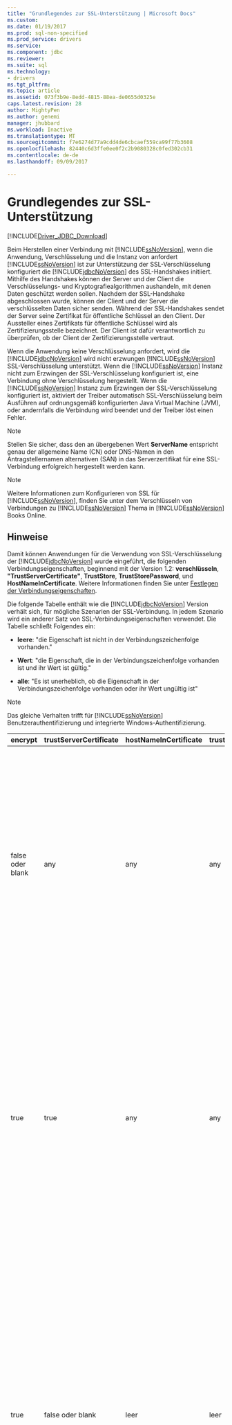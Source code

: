 ```yaml
---
title: "Grundlegendes zur SSL-Unterstützung | Microsoft Docs"
ms.custom: 
ms.date: 01/19/2017
ms.prod: sql-non-specified
ms.prod_service: drivers
ms.service: 
ms.component: jdbc
ms.reviewer: 
ms.suite: sql
ms.technology:
- drivers
ms.tgt_pltfrm: 
ms.topic: article
ms.assetid: 073f3b9e-8edd-4815-88ea-de0655d0325e
caps.latest.revision: 28
author: MightyPen
ms.author: genemi
manager: jhubbard
ms.workload: Inactive
ms.translationtype: MT
ms.sourcegitcommit: f7e6274d77a9cdd4de6cbcaef559ca99f77b3608
ms.openlocfilehash: 82440c6d3ffe0ee0f2c2b9080328c0fed302cb31
ms.contentlocale: de-de
ms.lasthandoff: 09/09/2017

---
```

# <a name="understanding-ssl-support"></a>Grundlegendes zur SSL-Unterstützung
[!INCLUDE[Driver_JDBC_Download](../../includes/driver_jdbc_download.md)]

  Beim Herstellen einer Verbindung mit [!INCLUDE[ssNoVersion](../../includes/ssnoversion_md.md)], wenn die Anwendung, Verschlüsselung und die Instanz von anfordert [!INCLUDE[ssNoVersion](../../includes/ssnoversion_md.md)] ist zur Unterstützung der SSL-Verschlüsselung konfiguriert die [!INCLUDE[jdbcNoVersion](../../includes/jdbcnoversion_md.md)] des SSL-Handshakes initiiert. Mithilfe des Handshakes können der Server und der Client die Verschlüsselungs- und Kryptografiealgorithmen aushandeln, mit denen Daten geschützt werden sollen. Nachdem der SSL-Handshake abgeschlossen wurde, können der Client und der Server die verschlüsselten Daten sicher senden. Während der SSL-Handshakes sendet der Server seine Zertifikat für öffentliche Schlüssel an den Client. Der Aussteller eines Zertifikats für öffentliche Schlüssel wird als Zertifizierungsstelle bezeichnet. Der Client ist dafür verantwortlich zu überprüfen, ob der Client der Zertifizierungsstelle vertraut.  
  
 Wenn die Anwendung keine Verschlüsselung anfordert, wird die [!INCLUDE[jdbcNoVersion](../../includes/jdbcnoversion_md.md)] wird nicht erzwungen [!INCLUDE[ssNoVersion](../../includes/ssnoversion_md.md)] SSL-Verschlüsselung unterstützt. Wenn die [!INCLUDE[ssNoVersion](../../includes/ssnoversion_md.md)] Instanz nicht zum Erzwingen der SSL-Verschlüsselung konfiguriert ist, eine Verbindung ohne Verschlüsselung hergestellt. Wenn die [!INCLUDE[ssNoVersion](../../includes/ssnoversion_md.md)] Instanz zum Erzwingen der SSL-Verschlüsselung konfiguriert ist, aktiviert der Treiber automatisch SSL-Verschlüsselung beim Ausführen auf ordnungsgemäß konfigurierten Java Virtual Machine (JVM), oder andernfalls die Verbindung wird beendet und der Treiber löst einen Fehler.  
  
> [!NOTE]  
>  Stellen Sie sicher, dass den an übergebenen Wert **ServerName** entspricht genau der allgemeine Name (CN) oder DNS-Namen in den Antragstellernamen alternativen (SAN) in das Serverzertifikat für eine SSL-Verbindung erfolgreich hergestellt werden kann.  
  
> [!NOTE]  
>  Weitere Informationen zum Konfigurieren von SSL für [!INCLUDE[ssNoVersion](../../includes/ssnoversion_md.md)], finden Sie unter dem Verschlüsseln von Verbindungen zu [!INCLUDE[ssNoVersion](../../includes/ssnoversion_md.md)] Thema in [!INCLUDE[ssNoVersion](../../includes/ssnoversion_md.md)] Books Online.  
  
## <a name="remarks"></a>Hinweise  
 Damit können Anwendungen für die Verwendung von SSL-Verschlüsselung der [!INCLUDE[jdbcNoVersion](../../includes/jdbcnoversion_md.md)] wurde eingeführt, die folgenden Verbindungseigenschaften, beginnend mit der Version 1.2: **verschlüsseln**, **"TrustServerCertificate"**, **TrustStore**, **TrustStorePassword**, und **HostNameInCertificate**. Weitere Informationen finden Sie unter [Festlegen der Verbindungseigenschaften](../../connect/jdbc/setting-the-connection-properties.md).  
  
 Die folgende Tabelle enthält wie die [!INCLUDE[jdbcNoVersion](../../includes/jdbcnoversion_md.md)] Version verhält sich, für mögliche Szenarien der SSL-Verbindung. In jedem Szenario wird ein anderer Satz von SSL-Verbindungseigenschaften verwendet. Die Tabelle schließt Folgendes ein:  
  
-   **leere**: "die Eigenschaft ist nicht in der Verbindungszeichenfolge vorhanden."  
  
-   **Wert**: "die Eigenschaft, die in der Verbindungszeichenfolge vorhanden ist und ihr Wert ist gültig."  
  
-   **alle**: "Es ist unerheblich, ob die Eigenschaft in der Verbindungszeichenfolge vorhanden oder ihr Wert ungültig ist"  
  
> [!NOTE]  
>  Das gleiche Verhalten trifft für [!INCLUDE[ssNoVersion](../../includes/ssnoversion_md.md)] Benutzerauthentifizierung und integrierte Windows-Authentifizierung.  
  
|encrypt|trustServerCertificate|hostNameInCertificate|trustStore|trustStorePassword|Verhalten|  
|-------------|----------------------------|---------------------------|----------------|------------------------|--------------|  
|false oder blank|any|any|any|any|Die [!INCLUDE[jdbcNoVersion](../../includes/jdbcnoversion_md.md)] wird nicht erzwungen [!INCLUDE[ssNoVersion](../../includes/ssnoversion_md.md)] SSL-Verschlüsselung unterstützt. Wenn der Server ein selbst signiertes Zertifikat aufweist, initiiert der Treiber den SSL-Zertifikataustausch. Das SSL-Zertifikat wird nicht überprüft, und nur die Anmeldeinformationen (im Anmeldepaket) werden verschlüsselt.<br /><br /> Wenn der Server erfordert, dass der Client SSL-Verschlüsselung unterstützt, initiiert der Treiber den SSL-Zertifikataustausch. Das SSL-Zertifikat wird nicht überprüft, die gesamte Kommunikation wird jedoch verschlüsselt.|  
|true|true|any|any|any|Die [!INCLUDE[jdbcNoVersion](../../includes/jdbcnoversion_md.md)] Anforderungen zum Verwenden von SSL-Verschlüsselung mit dem [!INCLUDE[ssNoVersion](../../includes/ssnoversion_md.md)].<br /><br /> Wenn der Server erfordert, dass der Client SSL-Verschlüsselung unterstützt oder der Server die Verschlüsselung unterstützt, initiiert der Treiber den SSL-Zertifikataustausch. Beachten Sie, dass bei der **"TrustServerCertificate"** Eigenschaftensatz wird auf "true", den Treiber das SSL-Zertifikat kann nicht überprüft werden.<br /><br /> Wenn der Server nicht für die Unterstützung der Verschlüsselung konfiguriert ist, löst der Treiber einen Fehler aus und trennt die Verbindung.|  
|true|false oder blank|leer|leer|leer|Die [!INCLUDE[jdbcNoVersion](../../includes/jdbcnoversion_md.md)] Anforderungen zum Verwenden von SSL-Verschlüsselung mit dem [!INCLUDE[ssNoVersion](../../includes/ssnoversion_md.md)].<br /><br /> Wenn der Server erfordert, dass der Client SSL-Verschlüsselung unterstützt oder der Server die Verschlüsselung unterstützt, initiiert der Treiber den SSL-Zertifikataustausch.<br /><br /> Der Treiber verwendet die **ServerName** -Eigenschaft auf den Verbindungs-URL das SSL-Serverzertifikat überprüfen und basieren auf Suchregeln der Trust-Manager-Factory, um zu bestimmen, welche zu verwendenden Zertifikatspeicher angegeben.<br /><br /> Wenn der Server nicht für die Unterstützung der Verschlüsselung konfiguriert ist, löst der Treiber einen Fehler aus und trennt die Verbindung.|  
|true|false oder blank|value|leer|leer|Die [!INCLUDE[jdbcNoVersion](../../includes/jdbcnoversion_md.md)] Anforderungen zum Verwenden von SSL-Verschlüsselung mit dem [!INCLUDE[ssNoVersion](../../includes/ssnoversion_md.md)].<br /><br /> Wenn der Server erfordert, dass der Client SSL-Verschlüsselung unterstützt oder der Server die Verschlüsselung unterstützt, initiiert der Treiber den SSL-Zertifikataustausch.<br /><br /> Der Treiber wird das SSL-Zertifikat Antragsteller-Wert überprüfen, indem der angegebene Wert für die **HostNameInCertificate** Eigenschaft.<br /><br /> Wenn der Server nicht für die Unterstützung der Verschlüsselung konfiguriert ist, löst der Treiber einen Fehler aus und trennt die Verbindung.|  
|true|false oder blank|leer|value|value|Die [!INCLUDE[jdbcNoVersion](../../includes/jdbcnoversion_md.md)] Anforderungen zum Verwenden von SSL-Verschlüsselung mit dem [!INCLUDE[ssNoVersion](../../includes/ssnoversion_md.md)].<br /><br /> Wenn der Server erfordert, dass der Client SSL-Verschlüsselung unterstützt oder der Server die Verschlüsselung unterstützt, initiiert der Treiber den SSL-Zertifikataustausch.<br /><br /> Der Treiber verwendet die **TrustStore** Eigenschaftswert angibt, der die TrustStore-Zertifikatsdatei zu suchen und **TrustStorePassword** Eigenschaftswert zum Überprüfen der Integrität der TrustStore-Datei.<br /><br /> Wenn der Server nicht für die Unterstützung der Verschlüsselung konfiguriert ist, löst der Treiber einen Fehler aus und trennt die Verbindung.|  
|true|false oder blank|leer|leer|value|Die [!INCLUDE[jdbcNoVersion](../../includes/jdbcnoversion_md.md)] Anforderungen zum Verwenden von SSL-Verschlüsselung mit dem [!INCLUDE[ssNoVersion](../../includes/ssnoversion_md.md)].<br /><br /> Wenn der Server erfordert, dass der Client SSL-Verschlüsselung unterstützt oder der Server die Verschlüsselung unterstützt, initiiert der Treiber den SSL-Zertifikataustausch.<br /><br /> Der Treiber verwendet die **TrustStorePassword** Eigenschaftswert zum Überprüfen der Integrität der Standarddatei TrustStore.<br /><br /> Wenn der Server nicht für die Unterstützung der Verschlüsselung konfiguriert ist, löst der Treiber einen Fehler aus und trennt die Verbindung.|  
|true|false oder blank|leer|value|leer|Die [!INCLUDE[jdbcNoVersion](../../includes/jdbcnoversion_md.md)] Anforderungen zum Verwenden von SSL-Verschlüsselung mit dem [!INCLUDE[ssNoVersion](../../includes/ssnoversion_md.md)].<br /><br /> Wenn der Server erfordert, dass der Client SSL-Verschlüsselung unterstützt oder der Server die Verschlüsselung unterstützt, initiiert der Treiber den SSL-Zertifikataustausch.<br /><br /> Der Treiber verwendet die **TrustStore** Eigenschaftswert angibt, der den Speicherort der Datei TrustStore zu suchen.<br /><br /> Wenn der Server nicht für die Unterstützung der Verschlüsselung konfiguriert ist, löst der Treiber einen Fehler aus und trennt die Verbindung.|  
|true|false oder blank|value|leer|value|Die [!INCLUDE[jdbcNoVersion](../../includes/jdbcnoversion_md.md)] Anforderungen zum Verwenden von SSL-Verschlüsselung mit dem [!INCLUDE[ssNoVersion](../../includes/ssnoversion_md.md)].<br /><br /> Wenn der Server erfordert, dass der Client SSL-Verschlüsselung unterstützt oder der Server die Verschlüsselung unterstützt, initiiert der Treiber den SSL-Zertifikataustausch.<br /><br /> Der Treiber verwendet die **TrustStorePassword** Eigenschaftswert zum Überprüfen der Integrität der Standarddatei TrustStore. Darüber hinaus verwendet der Treiber die **HostNameInCertificate** Eigenschaftswert zum Überprüfen des SSL-Zertifikats.<br /><br /> Wenn der Server nicht für die Unterstützung der Verschlüsselung konfiguriert ist, löst der Treiber einen Fehler aus und trennt die Verbindung.|  
|true|false oder blank|value|value|leer|Die [!INCLUDE[jdbcNoVersion](../../includes/jdbcnoversion_md.md)] Anforderungen zum Verwenden von SSL-Verschlüsselung mit dem [!INCLUDE[ssNoVersion](../../includes/ssnoversion_md.md)].<br /><br /> Wenn der Server erfordert, dass der Client SSL-Verschlüsselung unterstützt oder der Server die Verschlüsselung unterstützt, initiiert der Treiber den SSL-Zertifikataustausch.<br /><br /> Der Treiber verwendet die **TrustStore** Eigenschaftswert angibt, der den Speicherort der Datei TrustStore zu suchen. Darüber hinaus verwendet der Treiber die **HostNameInCertificate** Eigenschaftswert zum Überprüfen des SSL-Zertifikats.<br /><br /> Wenn der Server nicht für die Unterstützung der Verschlüsselung konfiguriert ist, löst der Treiber einen Fehler aus und trennt die Verbindung.|  
|true|false oder blank|value|value|value|Die [!INCLUDE[jdbcNoVersion](../../includes/jdbcnoversion_md.md)] Anforderungen zum Verwenden von SSL-Verschlüsselung mit dem [!INCLUDE[ssNoVersion](../../includes/ssnoversion_md.md)].<br /><br /> Wenn der Server erfordert, dass der Client SSL-Verschlüsselung unterstützt oder der Server die Verschlüsselung unterstützt, initiiert der Treiber den SSL-Zertifikataustausch.<br /><br /> Der Treiber verwendet die **TrustStore** Eigenschaftswert angibt, der die TrustStore-Zertifikatsdatei zu suchen und **TrustStorePassword** Eigenschaftswert zum Überprüfen der Integrität der TrustStore-Datei. Darüber hinaus verwendet der Treiber die **HostNameInCertificate** Eigenschaftswert zum Überprüfen des SSL-Zertifikats.<br /><br /> Wenn der Server nicht für die Unterstützung der Verschlüsselung konfiguriert ist, löst der Treiber einen Fehler aus und trennt die Verbindung.|  
  
 Wenn die Encrypt-Eigenschaft, um festgelegt wird **"true"**, [!INCLUDE[jdbcNoVersion](../../includes/jdbcnoversion_md.md)] verwendet JSSE-Standardsicherheitsanbieter der JVM zum Aushandeln der SSL-Verschlüsselung mit [!INCLUDE[ssNoVersion](../../includes/ssnoversion_md.md)]. Der Standardsicherheitsanbieter unterstützt möglicherweise nicht alle erforderlichen Funktionen zum erfolgreichen Aushandeln der SSL-Verschlüsselung. Beispielsweise unterstützt der Standardsicherheitsanbieter möglicherweise die Größe des öffentlichen RSA-Schlüssels verwendet wird, der [!INCLUDE[ssNoVersion](../../includes/ssnoversion_md.md)] SSL-Zertifikat. In diesem Fall löst der Standardsicherheitsanbieter möglicherweise einen Fehler aus, wodurch der JDBC-Treiber die Verbindung trennt. Führen Sie zum Beheben dieses Problems eine der folgenden Aktionen aus:  
  
-   Konfigurieren der [!INCLUDE[ssNoVersion](../../includes/ssnoversion_md.md)] mit einem Serverzertifikat, das einen kleineren öffentlichen RSA-Schlüssel verfügt.  
  
-   Konfigurieren Sie die JVM Verwendung in einer anderen JSSE-Standardsicherheitsanbieter der "\<Java-Home > / lib/security/java.security" Sicherheitsdatei-Eigenschaften  
  
-   Verwenden Sie eine andere JVM.  
  
## <a name="validating-server-ssl-certificate"></a>Überprüfen des SSL-Serverzertifikats  
 Während der SSL-Handshakes sendet der Server seine Zertifikat für öffentliche Schlüssel an den Client. Der JDBC-Treiber oder Client muss überprüfen, ob das Serverzertifikat von einer Zertifizierungsstelle herausgegeben wurde, der der Client vertraut. Der Treiber erfordert, dass das Serverzertifikat die folgenden Bedingungen erfüllt:  
  
-   Das Zertifikat wurde von einer vertrauenswürdigen Zertifizierungsstelle ausgegeben.  
  
-   Das Zertifikat muss für die Serverauthentifizierung ausgestellt werden.  
  
-   Das Zertifikat ist nicht abgelaufen.  
  
-   Der allgemeine Name (CN) in den Betreff oder einen DNS-Namen in der Subject alternative Name (SAN) des Zertifikats genau entspricht der **ServerName** in der Verbindungszeichenfolge angegebene Wert oder, falls angegeben, die  **HostNameInCertificate** Eigenschaftswert.  
  
-   Ein DNS-Name kann Platzhalterzeichen enthalten. Aber die [!INCLUDE[jdbcNoVersion](../../includes/jdbcnoversion_md.md)] unterstützt keine Platzhalterzeichen. D. h. abc.com stimmen nicht überein "*.com" jedoch \*".com" entspricht \*. com.  
  
## <a name="see-also"></a>Siehe auch  
 [Mithilfe von SSL-Verschlüsselung](../../connect/jdbc/using-ssl-encryption.md)   
 [Sichern von JDBC-Treiberanwendungen](../../connect/jdbc/securing-jdbc-driver-applications.md)  
  
  


